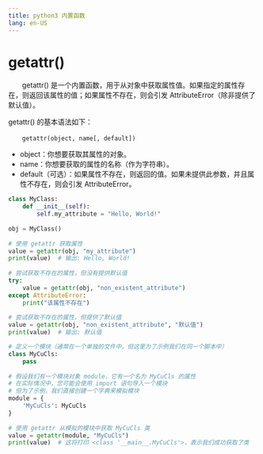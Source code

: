 ```yaml
---
title: python3 内置函数
lang: en-US
---
```

# getattr()

&emsp;&emsp;getattr() 是一个内置函数，用于从对象中获取属性值。如果指定的属性存在，则返回该属性的值；如果属性不存在，则会引发 AttributeError（除非提供了默认值）。

getattr() 的基本语法如下：

&emsp;&emsp;`getattr(object, name[, default])`
- object：你想要获取其属性的对象。
- name：你想要获取的属性的名称（作为字符串）。
- default（可选）：如果属性不存在，则返回的值。如果未提供此参数，并且属性不存在，则会引发 AttributeError。

```python
class MyClass:  
    def __init__(self):  
        self.my_attribute = "Hello, World!"  
  
obj = MyClass()  
  
# 使用 getattr 获取属性  
value = getattr(obj, "my_attribute")  
print(value)  # 输出: Hello, World!  
  
# 尝试获取不存在的属性，但没有提供默认值  
try:  
    value = getattr(obj, "non_existent_attribute")  
except AttributeError:  
    print("该属性不存在")  
  
# 尝试获取不存在的属性，但提供了默认值  
value = getattr(obj, "non_existent_attribute", "默认值")  
print(value)  # 输出: 默认值

```

```python
# 定义一个模块（通常在一个单独的文件中，但这里为了示例我们在同一个脚本中）  
class MyCuCls:  
    pass  
  
# 假设我们有一个模块对象 module，它有一个名为 MyCuCls 的属性  
# 在实际情况中，您可能会使用 import 语句导入一个模块  
# 但为了示例，我们直接创建一个字典来模拟模块  
module = {  
    'MyCuCls': MyCuCls  
}  
  
# 使用 getattr 从模拟的模块中获取 MyCuCls 类  
value = getattr(module, "MyCuCls")  
print(value)  # 这将打印 <class '__main__.MyCuCls'>，表示我们成功获取了类
```
